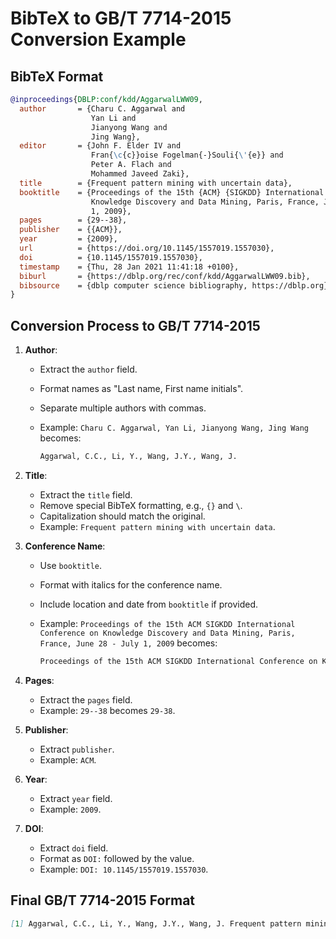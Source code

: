 # BibTeX to GB/T 7714-2015 Conversion Example

## BibTeX Format
```bibtex
@inproceedings{DBLP:conf/kdd/AggarwalLWW09,
  author       = {Charu C. Aggarwal and
                  Yan Li and
                  Jianyong Wang and
                  Jing Wang},
  editor       = {John F. Elder IV and
                  Fran{\c{c}}oise Fogelman{-}Souli{\'{e}} and
                  Peter A. Flach and
                  Mohammed Javeed Zaki},
  title        = {Frequent pattern mining with uncertain data},
  booktitle    = {Proceedings of the 15th {ACM} {SIGKDD} International Conference on
                  Knowledge Discovery and Data Mining, Paris, France, June 28 - July
                  1, 2009},
  pages        = {29--38},
  publisher    = {{ACM}},
  year         = {2009},
  url          = {https://doi.org/10.1145/1557019.1557030},
  doi          = {10.1145/1557019.1557030},
  timestamp    = {Thu, 28 Jan 2021 11:41:18 +0100},
  biburl       = {https://dblp.org/rec/conf/kdd/AggarwalLWW09.bib},
  bibsource    = {dblp computer science bibliography, https://dblp.org}
}
```

## Conversion Process to GB/T 7714-2015
1. **Author**:
   - Extract the `author` field.
   - Format names as "Last name, First name initials".
   - Separate multiple authors with commas.
   - Example: `Charu C. Aggarwal, Yan Li, Jianyong Wang, Jing Wang` becomes:
     
     ```markdown
     Aggarwal, C.C., Li, Y., Wang, J.Y., Wang, J.
     ```

2. **Title**:
   - Extract the `title` field.
   - Remove special BibTeX formatting, e.g., `{}` and `\`.
   - Capitalization should match the original.
   - Example: `Frequent pattern mining with uncertain data`.

3. **Conference Name**:
   - Use `booktitle`.
   - Format with italics for the conference name.
   - Include location and date from `booktitle` if provided.
   - Example: `Proceedings of the 15th ACM SIGKDD International Conference on Knowledge Discovery and Data Mining, Paris, France, June 28 - July 1, 2009` becomes:
     
     ```markdown
     Proceedings of the 15th ACM SIGKDD International Conference on Knowledge Discovery and Data Mining, Paris, France, 2009.
     ```

4. **Pages**:
   - Extract the `pages` field.
   - Example: `29--38` becomes `29-38`.

5. **Publisher**:
   - Extract `publisher`.
   - Example: `ACM`.

6. **Year**:
   - Extract `year` field.
   - Example: `2009`.

7. **DOI**:
   - Extract `doi` field.
   - Format as `DOI:` followed by the value.
   - Example: `DOI: 10.1145/1557019.1557030`.

## Final GB/T 7714-2015 Format
```markdown
[1] Aggarwal, C.C., Li, Y., Wang, J.Y., Wang, J. Frequent pattern mining with uncertain data[C]. Proceedings of the 15th ACM SIGKDD International Conference on Knowledge Discovery and Data Mining, Paris, France, 2009: 29-38. DOI: 10.1145/1557019.1557030.
```

